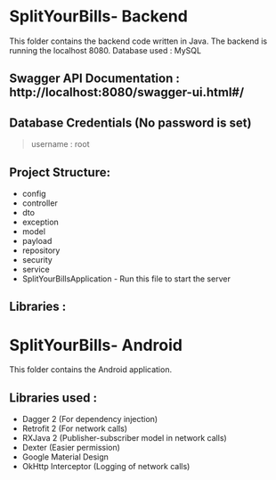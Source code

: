 # SplitYourBills- Backend
This folder contains the backend code written in Java. The backend is running the localhost 8080.
Database used : MySQL

## Swagger API Documentation :  http://localhost:8080/swagger-ui.html#/
## Database Credentials (No password is set)
> username : root

## Project Structure: 
  - config
  - controller
  - dto
  - exception
  - model
  - payload
  - repository
  - security 
  - service
  - SplitYourBillsApplication - Run this file to start the server

## Libraries : 

# SplitYourBills- Android
This folder contains the Android application.
## Libraries used :
  - Dagger 2 (For dependency injection)
  - Retrofit 2 (For network calls)
  - RXJava 2 (Publisher-subscriber model in network calls)
  - Dexter (Easier permission)
  - Google Material Design
  - OkHttp Interceptor (Logging of network calls)
